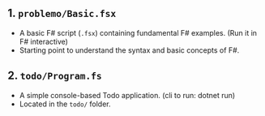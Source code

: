## 1. `problemo/Basic.fsx`
- A basic F# script (`.fsx`) containing fundamental F# examples. (Run it in F# interactive)
- Starting point to understand the syntax and basic concepts of F#.

## 2. `todo/Program.fs`
- A simple console-based Todo application. (cli to run: dotnet run)
- Located in the `todo/` folder.
